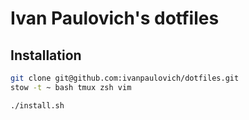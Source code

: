 # Ivan Paulovich's dotfiles

## Installation

```sh
git clone git@github.com:ivanpaulovich/dotfiles.git
stow -t ~ bash tmux zsh vim
```

```sh
./install.sh
```
